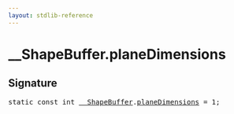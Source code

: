 ```yaml
---
layout: stdlib-reference
---
```


# __ShapeBuffer.planeDimensions

## Signature
<pre>
<span class='code_keyword'>static</span> <span class='code_keyword'>const</span> <span class="code_keyword">int</span> <a href="/stdlib-reference/types/ShapeBuffer/index" class="code_type">__ShapeBuffer</a>.<a href="/stdlib-reference/types/ShapeBuffer/planeDimensions">planeDimensions</a> = 1;
</pre>


